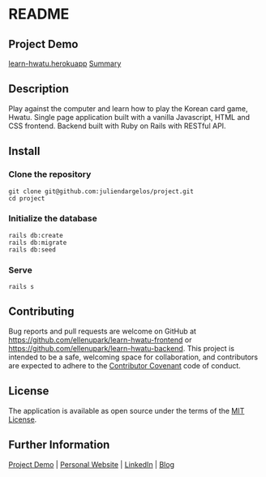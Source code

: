 # README

## Project Demo

[learn-hwatu.herokuapp](https://learn-hwatu.herokuapp.com/)
[Summary](https://www.youtube.com/watch?v=deORxiINv8I)

## Description

Play against the computer and learn how to play the Korean card game, Hwatu.
Single page application built with a vanilla Javascript, HTML and CSS frontend.
Backend built with Ruby on Rails with RESTful API.

## Install

### Clone the repository

```shell
git clone git@github.com:juliendargelos/project.git
cd project
```

### Initialize the database

```shell
rails db:create 
rails db:migrate 
rails db:seed
```

### Serve

```shell
rails s
```

## Contributing
Bug reports and pull requests are welcome on GitHub at https://github.com/ellenupark/learn-hwatu-frontend or https://github.com/ellenupark/learn-hwatu-backend. This project is intended to be a safe, welcoming space for collaboration, and contributors are expected to adhere to the [Contributor Covenant](http://contributor-covenant.org) code of conduct.

## License

The application is available as open source under the terms of the [MIT License](https://opensource.org/licenses/MIT).

## Further Information
[Project Demo](https://learn-hwatu.herokuapp.com) | [Personal Website](https://ellenupark.github.io) | [LinkedIn](http://www.linkedin.com/in/ellenupark) | [Blog](https://ellen-park.medium.com/)

